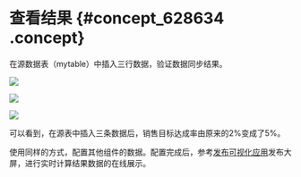 # 查看结果 {#concept_628634 .concept}

在源数据表（mytable）中插入三行数据，验证数据同步结果。

![](http://static-aliyun-doc.oss-cn-hangzhou.aliyuncs.com/assets/img/23955/156039450313983_zh-CN.png)

![](http://static-aliyun-doc.oss-cn-hangzhou.aliyuncs.com/assets/img/23955/156039450413984_zh-CN.png)

![](http://static-aliyun-doc.oss-cn-hangzhou.aliyuncs.com/assets/img/23955/156039450413985_zh-CN.png)

可以看到，在源表中插入三条数据后，销售目标达成率由原来的2%变成了5%。

使用同样的方式，配置其他组件的数据。配置完成后，参考[发布可视化应用](../../../../cn.zh-CN/用户指南/管理可视化应用/发布可视化应用.md#)发布大屏，进行实时计算结果数据的在线展示。

